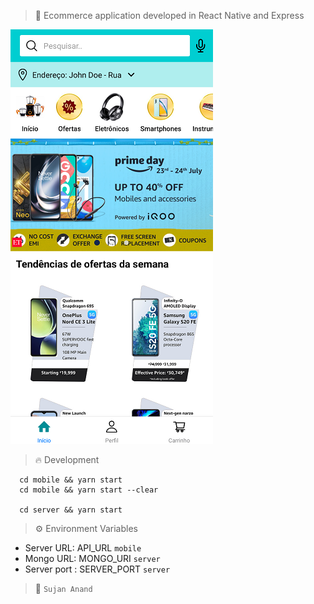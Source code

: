 > :mobile_phone_off: Ecommerce application developed in React Native and Express

![Cover](./assets/cover.png)

> :fire: Development

```
  cd mobile && yarn start
  cd mobile && yarn start --clear

  cd server && yarn start
```

> :gear: Environment Variables

- Server URL: API_URL `mobile`
- Mongo URL: MONGO_URI `server`
- Server port : SERVER_PORT `server`

> :thought_balloon: `Sujan Anand`
